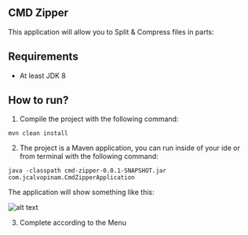 CMD Zipper
---
This application will allow you to Split & Compress files in parts:

Requirements
--
* At least JDK 8

How to run?
---

1. Compile the project with the following command:
```
mvn clean install
```
2. The project is a Maven application, you can run inside of your ide or
 from terminal with the following command: 
 ```
 java -classpath cmd-zipper-0.0.1-SNAPSHOT.jar com.jcalvopinam.CmdZipperApplication
 ```

The application will show something like this:


![alt text](https://github.com/juanca87/cmd-zipper/blob/master/src/main/resources/screenshots/menu.jpg?raw=true "Menu")


3. Complete according to the Menu